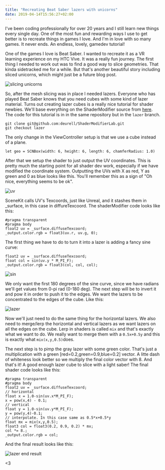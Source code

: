 ```yaml
---
title: "Recreating Beat Saber lazers with unicorns"
date: 2019-04-14T15:56:27+02:00
---
```

I've been coding professionally for over 20 years and I still learn new things every single day. One of the most fun and rewarding ways I use to get better is to recreate things in games I love. And I'm in love with so many games. It never ends. An endless, lovely, gamedev tutorial!

One of the games I love is Beat Saber. I wanted to recreate it as a VR learning experience on my HTC Vive. It was a really fun journey. The first thing I needed to work out was to find a good way to slice geometries. That kinda sidetracked me for a while. But that's another beautiful story including sliced unicorns, which might just be a future blog post.

![slicing unicorns](/uni.gif)

So, after the mesh slicing was in place I needed lazers. Everyone who has played Beat Saber knows that you need cubes with some kind of lazer material. Turns out creating lazer cubes is a really nice tutorial for shader newbies. We'll base everything on the ShaderModifier source from [here](https://deurell.github.io/posts/scenekit-setup/). The code for this tutorial is in in the same repository but in the `lazer` branch.
```
git clone git@github.com:deurell/ShaderModifierLab.git
git checkout lazer
```
The only change in the ViewController setup is that we use a cube instead of a plane.
```
let geo = SCNBox(width: 6, height: 6, length: 6, chamferRadius: 1.0)
```
After that we setup the shader to just output the UV coordinates. This is pretty much the starting point for all shader dev work, especially if we have modified the coordinate system. Outputting the UVs with X as red, Y as green and 0 as blue looks like this. You'll remember this as a sign of "Oh nice, everything seems to be ok".

![uv](/uv.png)

SceneKit calls UV's Texcoords, just like Unreal, and it stashes them in _surface, in this case in diffureTexcoord. The shaderModifier code looks like this:
```
#pragma transparent
#pragma body
float2 uv = _surface.diffuseTexcoord;
_output.color.rgb = float3(uv.r, uv.g, 0);
```

The first thing we have to do to turn it into a lazer is adding a fancy sine curve:
```
float2 uv = _surface.diffuseTexcoord;
float col = sin(uv.y * M_PI_F);
_output.color.rgb = float3(col, col, col);
```

![sin](/sin.png)

We only want the first 180 degrees of the sine curve, since we have radians we'll get values from 0-pi rad (0-180 deg).
The next step will be to invert it and pow it in order to push it to the edges. We want the lazers to be concentrated to the edges of the cube. Like this:

![lazer](/lazer2.png)

Now we'll just need to do the same thing for the horizontal lazers. We also need to merge/lerp the horizontal and vertical lazers as we want lazers on all the edges on the cube. Lerp in shaders is called `mix` and that's exactly what we want to do. We really want to merge them with a `0.5x+0.5y` and this is exactly what `mix(x,y,0.5)`does.

The next step is to pimp the gray lazer with some green color. That's just a multiplication with a green [red=0.2,green=0.9,blue=0.2] vector. A litte dash of whiteness look better so we multiply the final color vector with 8. And that's it! A good enough lazer cube to slice with a light saber! The final shader code looks like this:
```
#pragma transparent
#pragma body
float2 uv = _surface.diffuseTexcoord;
// horizontal
float x = 1.0-sin(uv.x*M_PI_F);
x = pow(x,4) - 0.1;
// vertical
float y = 1.0-sin(uv.y*M_PI_F);
y = pow(y,4)-0.1;
// interpolate. In this case same as 0.5*x+0.5*y 
float mx = mix(x,y,0.5);
float3 col = float3(0.2, 0.9, 0.2) * mx;
col *= 8.;
_output.color.rgb = col;
```

And the final result looks like this:

![lazer end result](/lazer_res.gif)

<3